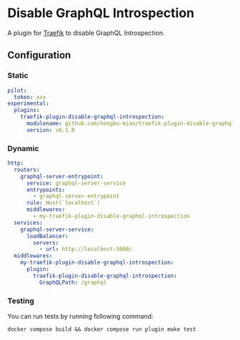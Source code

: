 # Disable GraphQL Introspection

A plugin for [Traefik](https://github.com/traefik/traefik) to disable GraphQL Introspection.

## Configuration


### Static

```yaml
pilot:
  token: xxx
experimental:
  plugins:
    traefik-plugin-disable-graphql-introspection:
      modulename: github.com/hongbo-miao/traefik-plugin-disable-graphql-introspection
      version: v0.1.0
```

### Dynamic

```yaml
http:
  routers:
    graphql-server-entrypoint:
      service: graphql-server-service
      entrypoints:
        - graphql-server-entrypoint
      rule: Host(`localhost`)
      middlewares:
        - my-traefik-plugin-disable-graphql-introspection
  services:
    graphql-server-service:
      loadBalancer:
        servers:
          - url: http://localhost:5000/
  middlewares:
    my-traefik-plugin-disable-graphql-introspection:
      plugin:
        traefik-plugin-disable-graphql-introspection:
          GraphQLPath: /graphql
```

### Testing

You can run tests by running following command:

```
docker compose build && docker compose run plugin make test
```
